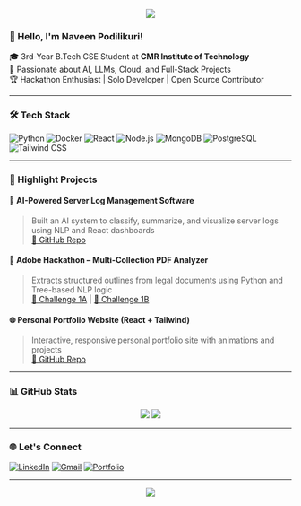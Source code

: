 <!-- Profile Header Image -->
<p align="center">
  <img src="https://capsule-render.vercel.app/api?type=waving&color=0e76a8&height=200&section=header&text=Naveen%20Podilikuri&fontSize=40&fontColor=ffffff" />
</p>

### 👋 Hello, I'm Naveen Podilikuri!

🎓 3rd-Year B.Tech CSE Student at **CMR Institute of Technology**  
🚀 Passionate about AI, LLMs, Cloud, and Full-Stack Projects  
🏆 Hackathon Enthusiast | Solo Developer | Open Source Contributor  

---

### 🛠 Tech Stack

![Python](https://img.shields.io/badge/Python-3776AB?style=for-the-badge&logo=python&logoColor=white)
![Docker](https://img.shields.io/badge/Docker-2496ED?style=for-the-badge&logo=docker&logoColor=white)
![React](https://img.shields.io/badge/React-20232a?style=for-the-badge&logo=react&logoColor=61DAFB)
![Node.js](https://img.shields.io/badge/Node.js-339933?style=for-the-badge&logo=nodedotjs&logoColor=white)
![MongoDB](https://img.shields.io/badge/MongoDB-4DB33D?style=for-the-badge&logo=mongodb&logoColor=white)
![PostgreSQL](https://img.shields.io/badge/PostgreSQL-336791?style=for-the-badge&logo=postgresql&logoColor=white)
![Tailwind CSS](https://img.shields.io/badge/TailwindCSS-38B2AC?style=for-the-badge&logo=tailwind-css&logoColor=white)

---

### 🚀 Highlight Projects

#### 🧠 AI-Powered Server Log Management Software
> Built an AI system to classify, summarize, and visualize server logs using NLP and React dashboards  
[🔗 GitHub Repo](https://github.com/NaveenPodilikuri/AI-Powered-Server-Log-Management-Software)

#### 📄 Adobe Hackathon – Multi-Collection PDF Analyzer
> Extracts structured outlines from legal documents using Python and Tree-based NLP logic  
[🔗 Challenge 1A](https://github.com/NaveenPodilikuri/Adobe_Hackathon-Challenge-1A) | [🔗 Challenge 1B](https://github.com/NaveenPodilikuri/Adobe_Hackathon-Challenge-1B)

#### 🌐 Personal Portfolio Website (React + Tailwind)
> Interactive, responsive personal portfolio site with animations and projects  
[🔗 GitHub Repo](https://github.com/NaveenPodilikuri/greatstack-style-portfolio)

---

### 📊 GitHub Stats

<p align="center">
  <img src="https://github-readme-stats.vercel.app/api?username=NaveenPodilikuri&show_icons=true&theme=radical&count_private=true" />
  <img src="https://github-readme-streak-stats.herokuapp.com/?user=NaveenPodilikuri&theme=radical" />
</p>

---

### 🌐 Let's Connect

[![LinkedIn](https://img.shields.io/badge/LinkedIn-blue?style=flat&logo=linkedin&logoColor=white)](https://www.linkedin.com/in/naveenpodilikuri)
[![Gmail](https://img.shields.io/badge/Gmail-D14836?style=flat&logo=gmail&logoColor=white)](mailto:naveenpodilikuri@gmail.com)
[![Portfolio](https://img.shields.io/badge/Portfolio-000?style=flat&logo=vercel&logoColor=white)](https://naveenpodilikuri.vercel.app/)

---

<p align="center">
  <img src="https://capsule-render.vercel.app/api?type=waving&color=0e76a8&height=100&section=footer" />
</p>
